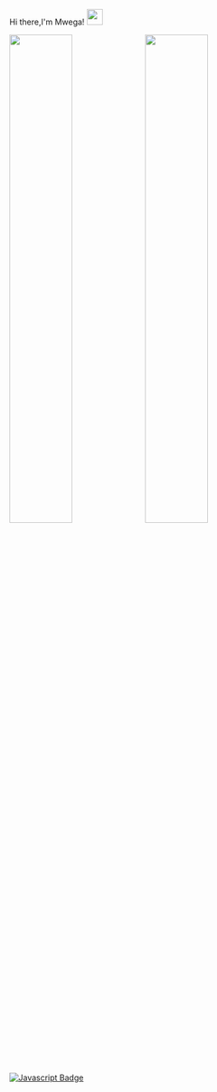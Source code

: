 Hi there,I'm Mwega! <img src="https://github.com/hariketsheth/hariketsheth/blob/main/img/handshake.gif" height="28px" style="margin-bottom: -5px;"  /></h3>

<img align="left" width="47%" src="https://github-readme-stats.vercel.app/api?username=CodeDroid999&hide=prs,contribs&count_private=true&theme=blue-green&show_icons=true">

<img align="left" width="47%" src="https://github-readme-stats.vercel.app/api/top-langs/?username=CodeDroid999&layout=compact&langs_count=6">


[![Javascript Badge](https://img.shields.io/badge/-Javascript-F0DB4F?style=for-the-badge&labelColor=black&logo=javascript&logoColor=F0DB4F)](#)

